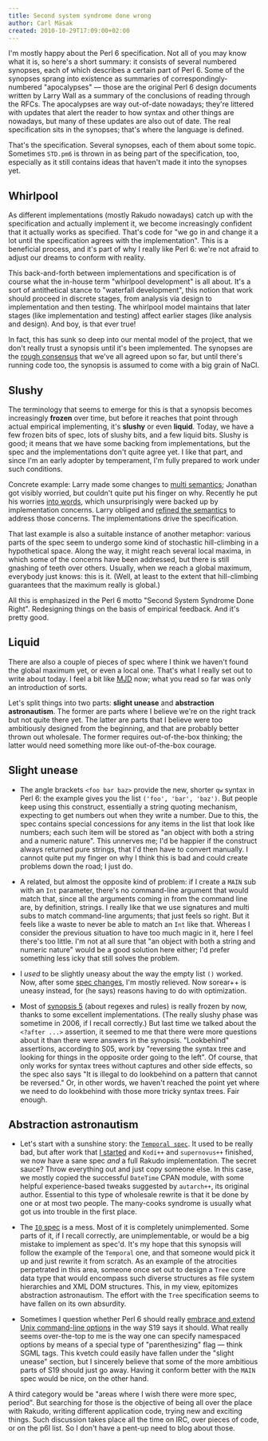 ```yaml
---
title: Second system syndrome done wrong
author: Carl Mäsak
created: 2010-10-29T17:09:00+02:00
---
```

I'm mostly happy about the Perl 6 specification. Not all of you may
know what it is, so here's a short summary: it consists of several numbered
synopses, each of which describes a certain part of Perl 6. Some of the
synopses sprang into existence as summaries of correspondingly-numbered
"apocalypses" &mdash; those are the original Perl 6 design documents written by
Larry Wall as a summary of the conclusions of reading through the RFCs. The
apocalypses are way out-of-date nowadays; they're littered with updates that
alert the reader to how syntax and other things are nowadays, but many of these
updates are also out of date. The real specification sits in the synopses;
that's where the language is defined.

That's the specification. Several synopses, each of them about some
topic. Sometimes `STD.pm6` is thrown in as being part of the specification,
too, especially as it still contains ideas that haven't made it into the
synopses yet.

## Whirlpool

As different implementations (mostly Rakudo nowadays) catch up with the
specification and actually implement it, we become increasingly confident
that it actually works as specified. That's code for "we go in and change it
a lot until the specification agrees with the implementation". This is a
beneficial process, and it's part of why I really like Perl 6: we're not
afraid to adjust our dreams to conform with reality.

This back-and-forth between implementations and specification is of course
what the in-house term "whirlpool development" is all about. It's a sort of
antithetical stance to "waterfall development", this notion that work should
proceed in discrete stages, from analysis via design to implementation and
then testing. The whirlpool model maintains that later stages (like
implementation and testing) affect earlier stages (like analysis and design).
And boy, is that ever true!

In fact, this has sunk so deep into our mental model of the project, that we
don't really trust a synopsis until it's been implemented. The synopses are
the [rough consensus](http://en.wikipedia.org/wiki/Rough_consensus) that we've
all agreed upon so far, but until there's running code too, the synopsis is
assumed to come with a big grain of NaCl.

## Slushy

The terminology that seems to emerge for this is that a synopsis becomes
increasingly **frozen** over time, but before it reaches that point through
actual empirical implementing, it's **slushy** or even **liquid**. Today,
we have a few frozen bits of spec, lots of slushy bits, and a few liquid bits.
Slushy is good; it means that we have some backing from implementations, but
the spec and the implementations don't quite agree yet. I like that part, and
since I'm an early adopter by temperament, I'm fully prepared to work under
such conditions.

Concrete example: Larry made some changes to [multi
semantics](http://github.com/perl6/specs/commit/9e98d528793095ae3c6e47837a1bf7dd8aea091a);
Jonathan got visibly worried, but couldn't quite put his finger on
why. Recently he put his worries [into
words](http://6guts.wordpress.com/2010/10/17/wrestling-with-dispatch/), which
unsurprisingly were backed up by implementation concerns. Larry obliged and
[refined the
semantics](http://github.com/perl6/specs/commit/60aef3acd56f47b5a78721ca886b9fd3e22b366e)
to address those concerns. The implementations drive the specification.

That last example is also a suitable instance of another metaphor: various
parts of the spec seem to undergo some kind of stochastic hill-climbing in a
hypothetical space. Along the way, it might reach several local maxima, in
which some of the concerns have been addressed, but there is still gnashing
of teeth over others. Usually, when we reach a global maximum, everybody just
knows: this is it. (Well, at least to the extent that hill-climbing guarantees
that the maximum really is global.)

All this is emphasized in the Perl 6 motto "Second System Syndrome Done Right".
Redesigning things on the basis of empirical feedback. And it's pretty good.

## Liquid

There are also a couple of pieces of spec where I think we haven't found the
global maximum yet, or even a local one. That's what I really set out to write
about today. I feel a bit like [MJD](http://blog.plover.com/) now; what you
read so far was only an introduction of sorts.

Let's split things into two parts: **slight unease** and **abstraction
astronautism**. The former are parts where I believe we're on the right track
but not quite there yet. The latter are parts that I believe were too
ambitiously designed from the beginning, and that are probably better thrown
out wholesale. The former requires out-of-the-box thinking; the latter would
need something more like out-of-the-box courage.

## Slight unease

* The angle brackets `<foo bar baz>` provide the new, shorter `qw` syntax in
  Perl 6: the example gives you the list `('foo', 'bar', 'baz')`. But people
  keep using this construct, essentially a string quoting mechanism,
  expecting to get numbers out when they write a number. Due to this, the
  spec contains special concessions for any items in the list that look
  like numbers; each such item will be stored as "an object with both a string
  and a numeric nature". This unnerves me; I'd be happier if the construct
  always returned pure strings, that I'd then have to convert manually. I
  cannot quite put my finger on why I think this is bad and could create
  problems down the road; I just do.

* A related, but almost the opposite kind of problem: if I create a
  `MAIN` sub with an `Int` parameter, there's no command-line argument that
  would match that, since all the arguments coming in from the command line
  are, by definition, strings. I really like that we use signatures and multi
  subs to match command-line arguments; that just feels so right. But it feels
  like a waste to never be able to match an `Int` like that. Whereas I
  consider the previous situation to have too much magic in it, here I feel
  there's too little. I'm not at all sure that "an object with both a string
  and numeric nature" would be a good solution here either; I'd prefer
  something less icky that still solves the problem.

* I *used* to be slightly uneasy about the way the empty list `()` worked.
  Now, after some [spec
  changes](http://github.com/perl6/specs/commit/2f561420223fe5a44a5185e7fb7e9e8be536298e),
  I'm mostly relieved. Now sorear++ is uneasy instead, for (he says) reasons
  having to do with optimization.

* Most of [synopsis 5](http://perlcabal.org/syn/S05.html) (about regexes and
  rules) is really frozen by now, thanks to some excellent implementations.
  (The really slushy phase was sometime in 2006, if I recall correctly.)
  But last time we talked about the `<?after ...>` assertion, it seemed to me
  that there were more questions about it than there were answers in the
  synopsis. "Lookbehind" assertions, according to S05, work by "reversing the
  syntax tree and looking for things in the opposite order going to the left".
  Of course, that only works for syntax trees without captures and other
  side effects, so the spec also says "It is illegal to do lookbehind on a
  pattern that cannot be reversed." Or, in other words, we haven't reached the
  point yet where we need to do lookbehind with those more tricky syntax
  trees. Fair enough.

## Abstraction astronautism

* Let's start with a sunshine story: the [`Temporal
  spec`](http://perlcabal.org/syn/S32/Temporal.html). It used to be really
  bad, but after work that [I started](http://strangelyconsistent.org/blog/its-about-time) and `Kodi++` and `supernovus++` finished, we now have a sane
  spec *and* a full Rakudo implementation. The secret sauce? Throw everything
  out and just copy someone else. In this case, we mostly copied the successful
  `DateTime` CPAN module, with some helpful experience-based tweaks suggested
  by `autarch++`, its original author. Essential to this type of wholesale
  rewrite is that it be done by one or at most two people. The many-cooks
  syndrome is usually what got us into trouble in the first place.

* The [`IO` spec](http://perlcabal.org/syn/S16.html) is a mess. Most of it
  is completely unimplemented. Some parts of it, if I recall correctly, are
  unimplementable, or would be a big mistake to implement as spec'd. It's my
  hope that this synopsis will follow the example of the `Temporal` one,
  and that someone would pick it up and just rewrite it from scratch. As an
  example of the atrocities perpetrated in this area, someone once set out to
  design a `Tree` core data type that would encompass such diverse structures
  as file system hierarchies and XML DOM structures. This, in my view,
  epitomizes abstraction astronautism. The effort with the `Tree`
  specification seems to have fallen on its own absurdity.

* Sometimes I question whether Perl 6 should really [embrace and extend Unix
  command-line options](http://perlcabal.org/syn/S19.html) in the way S19
  says it should. What really
  seems over-the-top to me is the way one can specify namespaced options by
  means of a special type of "parenthesizing" flag &mdash; think SGML tags.
  This kvetch could easily have fallen under the "slight unease" section, but
  I sincerely believe that some of the more ambitious parts of S19 should just
  go away. Having it conform better with the `MAIN` spec would be nice, on the
  other hand.

A third category would be "areas where I wish there were more spec, period".
But searching for those is the objective of being all over the place with
Rakudo, writing different application code, trying new and exciting things.
Such discussion takes place all the time on IRC, over pieces of code, or on
the p6l list. So I don't have a pent-up need to blog about those.
